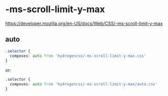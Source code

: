 # -ms-scroll-limit-y-max

https://developer.mozilla.org/en-US/docs/Web/CSS/-ms-scroll-limit-y-max

## auto
```css
.selector {
  composes: auto from 'hydrogencss/-ms-scroll-limit-y-max.css'
}
```

or:
```css
.selector {
  composes: auto from 'hydrogencss/-ms-scroll-limit-y-max/auto.css'
}
```

